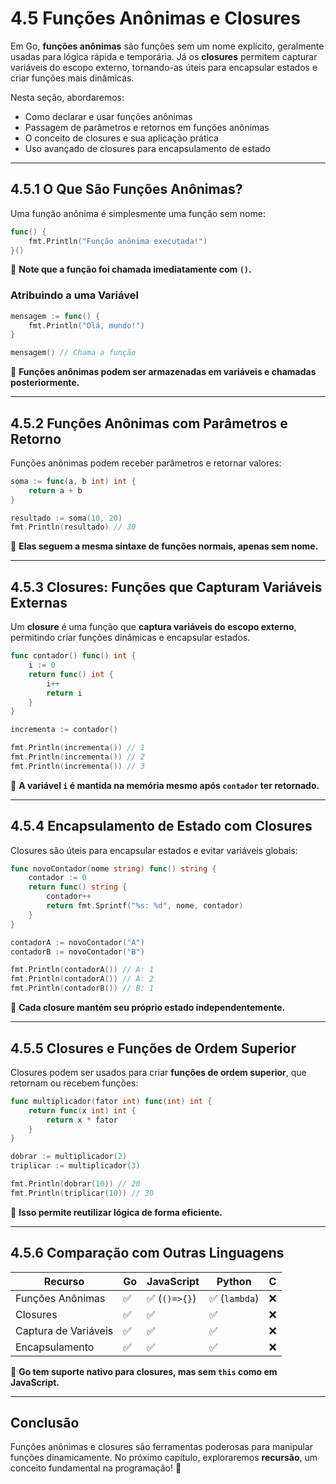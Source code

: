 # **4.5 Funções Anônimas e Closures**

Em Go, **funções anônimas** são funções sem um nome explícito, geralmente usadas para lógica rápida e temporária. Já os **closures** permitem capturar variáveis do escopo externo, tornando-as úteis para encapsular estados e criar funções mais dinâmicas.

Nesta seção, abordaremos:

- Como declarar e usar funções anônimas
- Passagem de parâmetros e retornos em funções anônimas
- O conceito de closures e sua aplicação prática
- Uso avançado de closures para encapsulamento de estado

---

## **4.5.1 O Que São Funções Anônimas?**

Uma função anônima é simplesmente uma função sem nome:

```go
func() {
    fmt.Println("Função anônima executada!")
}()
```

📌 **Note que a função foi chamada imediatamente com `()`.**

### **Atribuindo a uma Variável**

```go
mensagem := func() {
    fmt.Println("Olá, mundo!")
}

mensagem() // Chama a função
```

📌 **Funções anônimas podem ser armazenadas em variáveis e chamadas posteriormente.**

---

## **4.5.2 Funções Anônimas com Parâmetros e Retorno**

Funções anônimas podem receber parâmetros e retornar valores:

```go
soma := func(a, b int) int {
    return a + b
}

resultado := soma(10, 20)
fmt.Println(resultado) // 30
```

📌 **Elas seguem a mesma sintaxe de funções normais, apenas sem nome.**

---

## **4.5.3 Closures: Funções que Capturam Variáveis Externas**

Um **closure** é uma função que **captura variáveis do escopo externo**, permitindo criar funções dinâmicas e encapsular estados.

```go
func contador() func() int {
    i := 0
    return func() int {
        i++
        return i
    }
}

incrementa := contador()

fmt.Println(incrementa()) // 1
fmt.Println(incrementa()) // 2
fmt.Println(incrementa()) // 3
```

📌 **A variável `i` é mantida na memória mesmo após `contador` ter retornado.**

---

## **4.5.4 Encapsulamento de Estado com Closures**

Closures são úteis para encapsular estados e evitar variáveis globais:

```go
func novoContador(nome string) func() string {
    contador := 0
    return func() string {
        contador++
        return fmt.Sprintf("%s: %d", nome, contador)
    }
}

contadorA := novoContador("A")
contadorB := novoContador("B")

fmt.Println(contadorA()) // A: 1
fmt.Println(contadorA()) // A: 2
fmt.Println(contadorB()) // B: 1
```

📌 **Cada closure mantém seu próprio estado independentemente.**

---

## **4.5.5 Closures e Funções de Ordem Superior**

Closures podem ser usados para criar **funções de ordem superior**, que retornam ou recebem funções:

```go
func multiplicador(fator int) func(int) int {
    return func(x int) int {
        return x * fator
    }
}

dobrar := multiplicador(2)
triplicar := multiplicador(3)

fmt.Println(dobrar(10)) // 20
fmt.Println(triplicar(10)) // 30
```

📌 **Isso permite reutilizar lógica de forma eficiente.**

---

## **4.5.6 Comparação com Outras Linguagens**

| Recurso               | Go  | JavaScript | Python | C |
|----------------------|----|------------|--------|---|
| Funções Anônimas     | ✅  | ✅ (`()=>{}`) | ✅ (`lambda`) | ❌ |
| Closures             | ✅  | ✅ | ✅ | ❌ |
| Captura de Variáveis | ✅  | ✅ | ✅ | ❌ |
| Encapsulamento       | ✅  | ✅ | ✅ | ❌ |

📌 **Go tem suporte nativo para closures, mas sem `this` como em JavaScript.**

---

## **Conclusão**

Funções anônimas e closures são ferramentas poderosas para manipular funções dinamicamente. No próximo capítulo, exploraremos **recursão**, um conceito fundamental na programação! 🚀
